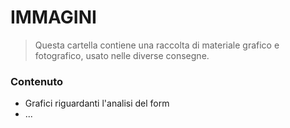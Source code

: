<h1>IMMAGINI</h1>

> Questa cartella contiene una raccolta
> di materiale grafico e fotografico, usato
> nelle diverse consegne.
<h3> Contenuto </h3>

* Grafici riguardanti l'analisi del form
* ...
